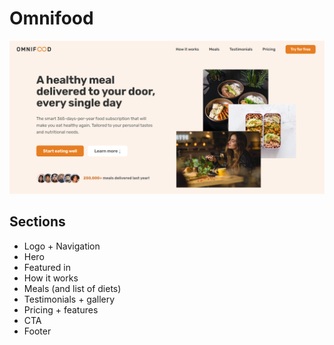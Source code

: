 # Omnifood

![Screenshot of my web app](./look.png)

## Sections

-   Logo + Navigation
-   Hero
-   Featured in
-   How it works
-   Meals (and list of diets)
-   Testimonials + gallery
-   Pricing + features
-   CTA
-   Footer
